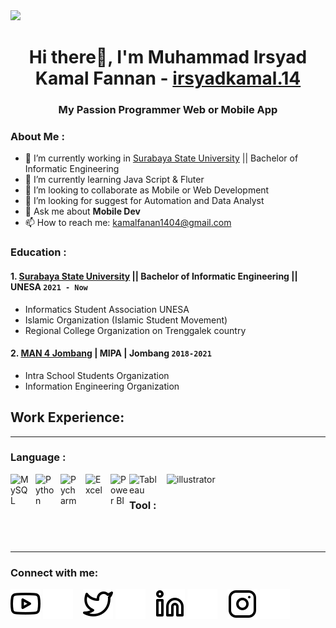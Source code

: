 <a href="https://github.com/antonkomarev/github-profile-views-counter">
    <img src="https://komarev.com/ghpvc/?username=irsyadkamal-github&label=Profile+Views&color=ba0404&style=flat-square">
</a>

<h1 align="center"> Hi there👋, I'm Muhammad Irsyad Kamal Fannan - <a href="https://www.instagram.com/irsyadkamal.14/?hl=en">irsyadkamal.14</a></h1>
<h3 align="center">My Passion Programmer Web or Mobile App</h3>

### About Me :
- 🔭 I’m currently working in [Surabaya State University](https://www.unesa.ac.id/) || Bachelor of Informatic Engineering
- 🌱 I’m currently learning Java Script & Fluter
- 👯 I’m looking to collaborate as Mobile or Web Development 
- 🤔 I’m looking for suggest for Automation and Data Analyst
- 💬 Ask me about **Mobile Dev**
- 📫 How to reach me: kamalfanan1404@gmail.com

### Education : 
#### 1. [Surabaya State University](https://www.unesa.ac.id/) || Bachelor of Informatic Engineering || **UNESA `2021 - Now`**
   - Informatics Student Association UNESA
   - Islamic Organization (Islamic Student Movement)
   - Regional College Organization on Trenggalek country
#### 2. [MAN 4 Jombang](https://man4jombang.sch.id/) | MIPA | **Jombang `2018-2021`**
   - Intra School Students Organization
   - Information Engineering Organization

## Work Experience:

---

### Language : 
<img align="left" alt="MySQL" width="30px" src="https://cdn.jsdelivr.net/gh/devicons/devicon/icons/mysql/mysql-original.svg" style="padding-right:10px;" />
<img align="left" alt="Python" width="30px" src="https://upload.wikimedia.org/wikipedia/commons/thumb/c/c3/Python-logo-notext.svg/110px-Python-logo-notext.svg.png?20100317150552" style="padding-right:10px;" />
<img align="left" alt="Pycharm" width="30px" src="https://upload.wikimedia.org/wikipedia/commons/thumb/1/1d/PyCharm_Icon.svg/220px-PyCharm_Icon.svg.png" style="padding-right:10px;" />
<img align="left" alt="Excel" width="30px" src="https://is2-ssl.mzstatic.com/image/thumb/Purple126/v4/a8/fd/5a/a8fd5a84-c6f1-355f-3b9f-6e86598efaa3/XCEL.png/1200x630bb.png" style="padding-right:10px;" />
<img align="left" alt="Power BI" width="30px" src="https://powerbi.microsoft.com/pictures/application-logos/svg/powerbi.svg" style="padding-right:0px;" />
<img align="left" alt="Tableau" width="50px" src="https://logos-world.net/wp-content/uploads/2021/10/Tableau-Symbol.png" style="padding-right:10px;" />
<img src="https://www.vectorlogo.zone/logos/adobe_illustrator/adobe_illustrator-icon.svg" alt="illustrator" width="40" height="40"/> 



### Tool : 
<br />
<br />

---
### Connect with me:

[![website](./img/youtube-light.svg)](https://www.youtube.com/channel/UC22xix7qvwpYWnSQ5QEYtAQ#gh-light-mode-only)
[![website](./img/youtube-dark.svg)](https://www.youtube.com/channel/UC22xix7qvwpYWnSQ5QEYtAQ#gh-dark-mode-only)
&nbsp;&nbsp;
[![website](./img/twitter-light.svg)](https://twitter.com/vincentwwidyan#gh-light-mode-only)
[![website](./img/twitter-dark.svg)](https://twitter.com/vincentwwidyan#gh-dark-mode-only)
&nbsp;&nbsp;
[![website](./img/linkedin-light.svg)](https://www.linkedin.com/in/vincentwidyan#gh-light-mode-only)
[![website](./img/linkedin-dark.svg)](https://www.linkedin.com/in/vincentwidyan#gh-dark-mode-only)
&nbsp;&nbsp;
[![website](./img/instagram-light.svg)](https://instagram.com/vincentwwidyan#gh-light-mode-only)
[![website](./img/instagram-dark.svg)](https://instagram.com/vincentwwidyan#gh-dark-mode-only)



[webdev]: https://github.com/vincentwidyan/vincentwidyan
